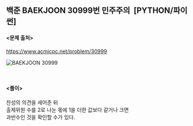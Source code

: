 ## 백준 BAEKJOON 30999번 민주주의  [PYTHON/파이썬]

#### <문제 출처><br>
https://www.acmicpc.net/problem/30999

![BAEKJOON 30999](https://blog.kakaocdn.net/dn/K9p7k/btsCTuiJbQB/ZogqRBKryzAjcQhSig8Fxk/img.png)

<br>

#### <풀이><br>

찬성의 의견을 세어준 뒤  
출제위원 수를 2로 나눈 몫에 1을 더한 값보다 같거나 크면  
과반수인 것을 확인할 수가 있다.  